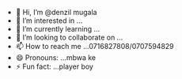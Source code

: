 - 👋 Hi, I’m @denzil mugala
- 👀 I’m interested in ...
- 🌱 I’m currently learning ...
- 💞️ I’m looking to collaborate on ...
- 📫 How to reach me ...0716827808/0707594829
- 😄 Pronouns: ...mbwa ke
- ⚡ Fun fact: ...player boy

<!---
denzilaaa/denzilaaa is a ✨ special ✨ repository because its `README.md` (this file) appears on your GitHub profile.
You can click the Preview link to take a look at your changes.
--->
